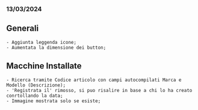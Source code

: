 ### 13/03/2024

## Generali
    - Aggiunta leggenda icone;
    - Aumentata la dimensione dei button;

## Macchine Installate
    - Ricerca tramite Codice articolo con campi autocompilati Marca e Modello (Descrizione);
    - 'Registrata il' rimosso, si puo risalire in base a chi lo ha creato conrtollando la data;
    - Immagine mostrata solo se esiste;